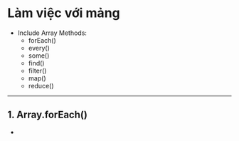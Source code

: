 # Làm việc với mảng

- Include Array Methods:
  - forEach()
  - every()
  - some()
  - find()
  - filter()
  - map()
  - reduce()

---

## 1. Array.forEach()

-
